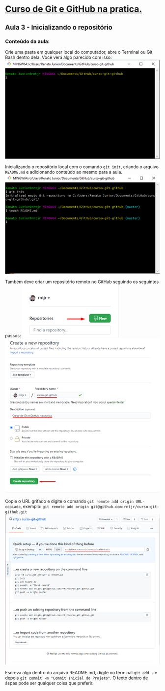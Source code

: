 # [Curso de Git e GitHub na pratica.](https://www.udemy.com/course/git-e-github-na-vida-real)

## Aula 3 - Inicializando o repositório

### Conteúdo da aula:

Crie uma pasta em qualquer local do computador, abre o Terminal ou Git Bash dentro dela. Você verá algo parecido com isso:
![Git Bash Aberto](images/aula_3_1.png)

Inicializando o repositório local com o comando `git init`, criando o arquivo `README.md` e adicionando conteúdo ao mesmo para a aula.
![Iniciando repositório local e criando o LEIA-ME](images/aula_3_2.png)

Também deve criar um repositório remoto no GitHub seguindo os seguintes passos:
![Criando repositorio no GitHub](images/aula_3_3.png)
![Criando repositorio no GitHub](images/aula_3_4.png)

Copie o URL grifado e digite o comando `git remote add origin URL-copiado`, exemplo:
`git remote add origin git@github.com:rntjr/curso-git-github.git`
![Configurando repositório remoto no local](images/aula_3_5.png)

Escreva algo dentro do arquivo README.md, digite no terminal `git add .` e depois `git commit -m "Commit Inicial do Projeto"`. O texto dentro de áspas pode ser qualquer coisa que preferir.
